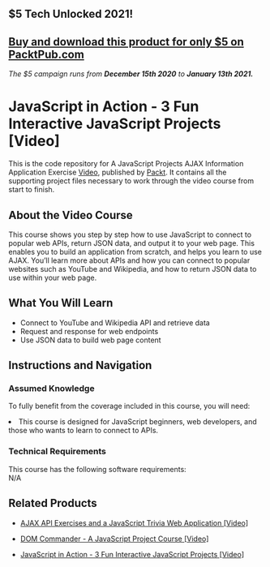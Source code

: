 ## $5 Tech Unlocked 2021!
[Buy and download this product for only $5 on PacktPub.com](https://www.packtpub.com/)
-----
*The $5 campaign         runs from __December 15th 2020__ to __January 13th 2021.__*




# JavaScript in Action - 3 Fun Interactive JavaScript Projects [Video]
This is the code repository for A JavaScript Projects AJAX Information Application Exercise [Video]( https://www.packtpub.com/web-development/javascript-projects-ajax-information-application-exercise-video?), published by [Packt](https://www.packtpub.com/?utm_source=github). It contains all the supporting project files necessary to work through the video course from start to finish.

## About the Video Course
This course shows you step by step how to use JavaScript to connect to popular web APIs, return JSON data, and output it to your web page. This enables you to build an application from scratch, and helps you learn to use AJAX. You’ll learn more about APIs and how you can connect to popular websites such as YouTube and Wikipedia, and how to return JSON data to use within your web page.

<H2>What You Will Learn</H2>
<DIV class=book-info-will-learn-text>
<UL>
<li> Connect to YouTube and Wikipedia API and retrieve data</li>
<li> Request and response for web endpoints</li>
<li> Use JSON data to build web page content</li>
</UL></DIV>

## Instructions and Navigation
### Assumed Knowledge
To fully benefit from the coverage included in this course, you will need:<br/>
<DIV class=book-info-will-learn-text>
<li>This course is designed for JavaScript beginners, web developers, and those who wants to learn to connect to APIs.</li><DIV>

### Technical Requirements
This course has the following software requirements:<br/>
N/A

## Related Products
* [AJAX API Exercises and a JavaScript Trivia Web Application [Video]]( https://www.packtpub.com/web-development/ajax-api-exercises-and-javascript-trivia-web-application-video?)

* [DOM Commander - A JavaScript Project Course [Video]]( https://www.packtpub.com/application-development/dom-commander-javascript-project-course-video?)

* [JavaScript in Action - 3 Fun Interactive JavaScript Projects [Video]]( https://www.packtpub.com/application-development/javascript-action-3-fun-interactive-javascript-projects-video?)

